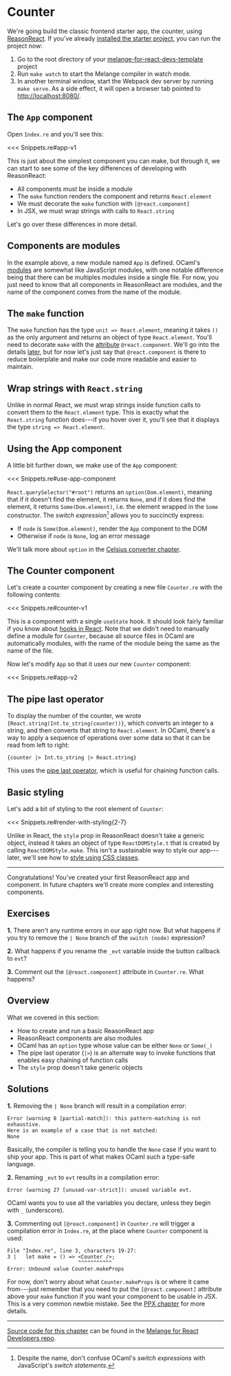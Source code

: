 # Counter

We're going build the classic frontend starter app, the counter, using
[ReasonReact](https://reasonml.github.io/reason-react/). If you've already
[installed the starter project](/installation/), you can run the project now:

1. Go to the root directory of your
[melange-for-react-devs-template](https://github.com/melange-re/melange-for-react-devs-template)
project
1. Run `make watch` to start the Melange compiler in watch mode.
1. In another terminal window, start the Webpack dev server by running `make
serve`. As a side effect, it will open a browser tab pointed to
<a href="http://localhost:8080/" target="_blank" rel="noreferrer
noopener">http://localhost:8080/</a>.

## The `App` component

Open `Index.re` and you'll see this:

<<< Snippets.re#app-v1

This is just about the simplest component you can make, but through it, we can
start to see some of the key differences of developing with ReasonReact:

- All components must be inside a module
- The `make` function renders the component and returns `React.element`
- We must decorate the `make` function with `[@react.component]`
- In JSX, we must wrap strings with calls to `React.string`

Let's go over these differences in more detail.

## Components are modules

In the example above, a new module named `App` is defined. OCaml's
[modules](https://cs3110.github.io/textbook/chapters/modules/modules.html) are
somewhat like JavaScript modules, with one notable difference being that there
can be multiples modules inside a single file. For now, you just need to know
that all components in ReasonReact are modules, and the name of the component
comes from the name of the module.

## The `make` function

The `make` function has the type `unit => React.element`, meaning it takes `()`
as the only argument and returns an object of type `React.element`. You'll need
to decorate `make` with the
[attribute](https://melange.re/v2.2.0/communicate-with-javascript/#attributes)
`@react.component`. We'll go into the details [later](/todo), but for now
let's just say that `@react.component` is there to reduce boilerplate and make
our code more readable and easier to maintain.

## Wrap strings with `React.string`

Unlike in normal React, we must wrap strings inside function calls to convert
them to the `React.element` type. This is exactly what the `React.string`
function does---if you hover over it, you'll see that it displays the type
`string => React.element`.

## Using the App component

A little bit further down, we make use of the `App` component:

<<< Snippets.re#use-app-component

`React.querySelector("#root")` returns an `option(Dom.element)`, meaning that if
it doesn't find the element, it returns `None`, and if it does find the element,
it returns `Some(Dom.element)`, i.e. the element wrapped in the `Some`
constructor. The *switch expression*[^1] allows you to succinctly express:

- If `node` is `Some(Dom.element)`, render the `App` component to the DOM
- Otherwise if `node` is `None`, log an error message

We'll talk more about `option` in the [Celsius converter chapter](/celsius-converter-option/).

## The Counter component

Let's create a counter component by creating a new file `Counter.re` with the
following contents:

<<< Snippets.re#counter-v1

This is a component with a single `useState` hook. It should look fairly
familiar if you know about [hooks in
React](https://react.dev/reference/react/hooks). Note that we didn't need to
manually define a module for `Counter`, because all source files in OCaml are
automatically modules, with the name of the module being the same as the name of
the file.

Now let's modify `App` so that it uses our new `Counter` component:

<<< Snippets.re#app-v2

## The pipe last operator

To display the number of the counter, we wrote
`{React.string(Int.to_string(counter))}`, which converts an integer to a string,
and then converts that string to `React.element`. In OCaml, there's a way
to apply a sequence of operations over some data so that it can be
read from left to right:

```reason
{counter |> Int.to_string |> React.string}
```

This uses the [pipe last operator](https://melange.re/v2.2.0/communicate-with-javascript/#pipe-last),
which is useful for chaining function calls.

## Basic styling

Let's add a bit of styling to the root element of `Counter`:

<<< Snippets.re#render-with-styling{2-7}

Unlike in React, the `style` prop in ReasonReact doesn't take a generic object,
instead it takes an object of type `ReactDOMStyle.t` that is created by calling
`ReactDOMStyle.make`. This isn't a sustainable way to style our app---later,
we'll see how to [style using CSS classes](/todo).

----

Congratulations! You've created your first ReasonReact app and component. In
future chapters we'll create more complex and interesting components.

## Exercises

<b>1.</b> There aren't any runtime errors in our app right now. But what happens
if you try to remove the `| None` branch of the `switch (node)` expression?

<b>2.</b> What happens if you rename the `_evt` variable inside the button
callback to `evt`?

<b>3.</b> Comment out the `[@react.component]` attribute in `Counter.re`. What
happens?

## Overview

What we covered in this section:

- How to create and run a basic ReasonReact app
- ReasonReact components are also modules
- OCaml has an `option` type whose value can be either `None` or `Some(_)`
- The pipe last operator (`|>`) is an alternate way to invoke functions that enables
  easy chaining of function calls
- The `style` prop doesn't take generic objects

## Solutions

<b>1.</b> Removing the `| None` branch will result in a compilation error:

```
Error (warning 8 [partial-match]): this pattern-matching is not exhaustive.
Here is an example of a case that is not matched:
None
```

Basically, the compiler is telling you to handle the `None` case if you want
to ship your app. This is part of what makes OCaml such a type-safe language.

<b>2.</b> Renaming `_evt` to `evt` results in a compilation error:

```
Error (warning 27 [unused-var-strict]): unused variable evt.
```

OCaml wants you to use all the variables you declare, unless they begin with
`_` (underscore).

<b>3.</b> Commenting out `[@react.component]` in `Counter.re` will trigger a
compilation error in `Index.re`, at the place where `Counter` component is used:

```
File "Index.re", line 3, characters 19-27:
3 |   let make = () => <Counter />;
                       ^^^^^^^^^^^
Error: Unbound value Counter.makeProps
```

For now, don't worry about what `Counter.makeProps` is or where it came
from---just remember that you need to put the `[@react.component]` attribute
above your `make` function if you want your component to be usable in JSX. This
is a very common newbie mistake. See the [PPX chapter](/todo) for more details.

-----

[Source code for this
chapter](https://github.com/melange-re/melange-for-react-devs/blob/main/src/counter/)
can be found in the [Melange for React Developers
repo](https://github.com/melange-re/melange-for-react-devs).

[^1]: Despite the name, don't confuse OCaml's *switch expressions* with
    JavaScript's *switch statements*.
